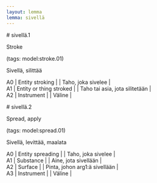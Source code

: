 ```yaml
---
layout: lemma
lemma: sivellä
---
```


<div class="sense">
# <span class="sensename">sivellä.1</span>

<span class="description">Stroke</span>

(tags: model:stroke.01)

<span class="description">Sivellä, silittää</span>

A0 | Entity stroking |   | Taho, joka sivelee |  
A1 | Entity or thing stroked |   | Taho tai asia, jota silitetään |  
A2 | Instrument |   | Väline |  

</div>

<div class="sense">
# <span class="sensename">sivellä.2</span>

<span class="description">Spread, apply</span>

(tags: model:spread.01)

<span class="description">Sivellä, levittää, maalata</span>

A0 | Entity spreading |   | Taho, joka sivelee |  
A1 | Substance |   | Aine, jota sivellään |  
A2 | Surface |   | Pinta, johon arg1:ä sivellään |  
A3 | Instrument |   | Väline |  

</div>

